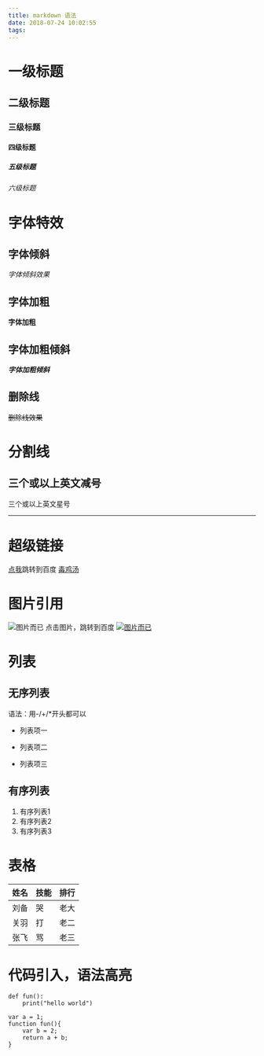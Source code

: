 ```yaml
---
title: markdown 语法
date: 2018-07-24 10:02:55
tags:
---
```

# 一级标题
## 二级标题
### 三级标题
#### 四级标题
##### 五级标题
###### 六级标题
# 字体特效
## 字体倾斜
*字体倾斜效果*
## 字体加粗
**字体加粗**
## 字体加粗倾斜
***字体加粗倾斜***
## 删除线
~~删除线效果~~
# 分割线
三个或以上英文减号
---
三个或以上英文星号
***
# 超级链接
[点我](http://www.baidu.com)跳转到百度
[毒鸡汤](http://127.0.0.1:4000/2018/07/23/%E4%BB%8A%E6%97%A5%E6%AF%92%E9%B8%A1%E6%B1%A4/)
# 图片引用
![图片而已](http://a1.att.hudong.com/51/46/01300542519536140050464845431.jpg)
点击图片，跳转到百度
[![图片而已](http://a1.att.hudong.com/51/46/01300542519536140050464845431.jpg)
](http://www.baidu.com)
# 列表
## 无序列表
语法：用-/+/*开头都可以
- 列表项一
+ 列表项二
* 列表项三
## 有序列表
1. 有序列表1
2. 有序列表2
3. 有序列表3
# 表格

姓名|技能|排行
-|-|-|
刘备|哭|老大
关羽|打|老二
张飞|骂|老三

# 代码引入，语法高亮
```
def fun():
    print("hello world")
```
```
var a = 1;
function fun(){
    var b = 2;
    return a + b;
}
```

